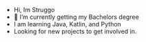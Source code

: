 - Hi, Im Struggo
- 🌱 I’m currently getting my Bachelors degree
- I am learning Java, Katlin, and Python
- Looking for new projects to get involved in.

<!---
Struggo/Struggo is a ✨ special ✨ repository because its `README.md` (this file) appears on your GitHub profile.
You can click the Preview link to take a look at your changes.
--->
